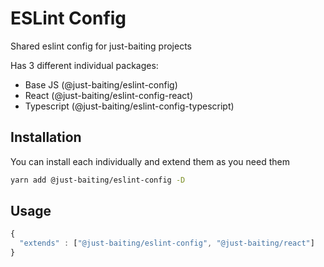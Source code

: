 # ESLint Config

Shared eslint config for just-baiting projects

Has 3 different individual packages:

- Base JS (@just-baiting/eslint-config)
- React (@just-baiting/eslint-config-react)
- Typescript (@just-baiting/eslint-config-typescript)

## Installation

You can install each individually and extend them as you need them

```bash
yarn add @just-baiting/eslint-config -D
```

## Usage

```js
{
  "extends" : ["@just-baiting/eslint-config", "@just-baiting/react"]
}
```

